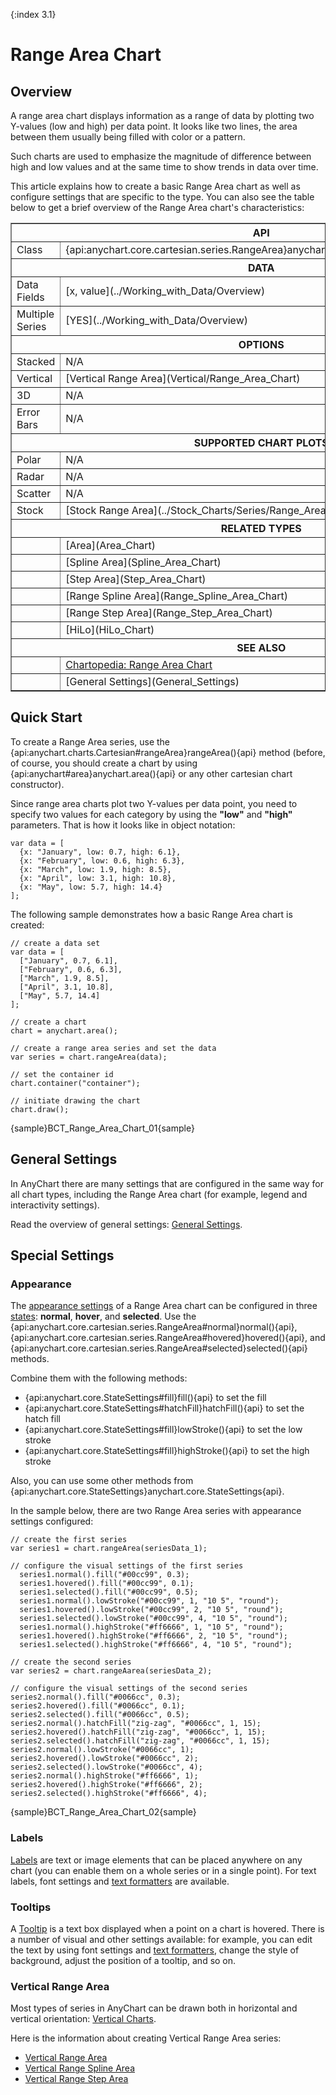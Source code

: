{:index 3.1}
# Range Area Chart

## Overview

A range area chart displays information as a range of data by plotting two Y-values (low and high) per data point. It looks like two lines, the area between them usually being filled with color or a pattern.

Such charts are used to emphasize the magnitude of difference between high and low values and at the same time to show trends in data over time.

This article explains how to create a basic Range Area chart as well as configure settings that are specific to the type. You can also see the table below to get a brief overview of the Range Area chart's characteristics:

<table border="1" class="seriesTABLE">
<tr><th colspan=2>API</th></tr>
<tr><td>Class</td><td>{api:anychart.core.cartesian.series.RangeArea}anychart.core.cartesian.series.RangeArea{api}</td></tr>
<tr><th colspan=2>DATA</th></tr>
<tr><td>Data Fields</td><td>[x, value](../Working_with_Data/Overview)</td></tr>
<tr><td>Multiple Series</td><td>[YES](../Working_with_Data/Overview)</td></tr>
<tr><th colspan=2>OPTIONS</th></tr>
<tr><td>Stacked</td><td>N/A</td></tr>
<tr><td>Vertical</td><td>[Vertical Range Area](Vertical/Range_Area_Chart)</td></tr>
<tr><td>3D</td><td>N/A</td></tr>
<tr><td>Error Bars</td><td>N/A</td></tr>
<tr><th colspan=2>SUPPORTED CHART PLOTS</th></tr>
<tr><td>Polar</td><td>N/A</td></tr>
<tr><td>Radar</td><td>N/A</td></tr>
<tr><td>Scatter</td><td>N/A</td></tr>
<tr><td>Stock</td><td>[Stock Range Area](../Stock_Charts/Series/Range_Area)</td></tr>
<tr><th colspan=2>RELATED TYPES</th></tr>
<tr><td></td><td>[Area](Area_Chart)</td></tr>
<tr><td></td><td>[Spline Area](Spline_Area_Chart)</td></tr>
<tr><td></td><td>[Step Area](Step_Area_Chart)</td></tr>
<tr><td></td><td>[Range Spline Area](Range_Spline_Area_Chart)</td></tr>
<tr><td></td><td>[Range Step Area](Range_Step_Area_Chart)</td></tr>
<tr><td></td><td>[HiLo](HiLo_Chart)</td></tr>
<tr><th colspan=2>SEE ALSO</th></tr>
<tr><td></td><td><a href="https://www.anychart.com/chartopedia/chart-types/range-area-chart/" target="_blank">Chartopedia: Range Area Chart</a></td></tr>
<tr><td></td><td>[General Settings](General_Settings)</td></tr>
</table>

## Quick Start

To create a Range Area series, use the {api:anychart.charts.Cartesian#rangeArea}rangeArea(){api} method (before, of course, you should create a chart by using {api:anychart#area}anychart.area(){api} or any other cartesian chart constructor).

Since range area charts plot two Y-values per data point, you need to specify two values for each category by using the **"low"** and **"high"** parameters. That is how it looks like in object notation:

```
var data = [
  {x: "January", low: 0.7, high: 6.1},
  {x: "February", low: 0.6, high: 6.3},
  {x: "March", low: 1.9, high: 8.5},
  {x: "April", low: 3.1, high: 10.8},
  {x: "May", low: 5.7, high: 14.4}
];
```

The following sample demonstrates how a basic Range Area chart is created:

```
// create a data set
var data = [
  ["January", 0.7, 6.1],
  ["February", 0.6, 6.3],
  ["March", 1.9, 8.5],
  ["April", 3.1, 10.8],
  ["May", 5.7, 14.4]
];

// create a chart
chart = anychart.area();

// create a range area series and set the data
var series = chart.rangeArea(data);

// set the container id
chart.container("container");

// initiate drawing the chart
chart.draw();
```

{sample}BCT\_Range\_Area\_Chart\_01{sample}

## General Settings

In AnyChart there are many settings that are configured in the same way for all chart types, including the Range Area chart (for example, legend and interactivity settings).

Read the overview of general settings: [General Settings](General_Settings).

## Special Settings

### Appearance

The [appearance settings](../Appearance_Settings) of a Range Area chart can be configured in three [states](../Common_Settings/Interactivity/States): **normal**, **hover**, and **selected**. Use the {api:anychart.core.cartesian.series.RangeArea#normal}normal(){api}, {api:anychart.core.cartesian.series.RangeArea#hovered}hovered(){api}, and {api:anychart.core.cartesian.series.RangeArea#selected}selected(){api} methods.

Combine them with the following methods:

* {api:anychart.core.StateSettings#fill}fill(){api} to set the fill
* {api:anychart.core.StateSettings#hatchFill}hatchFill(){api} to set the hatch fill
* {api:anychart.core.StateSettings#fill}lowStroke(){api} to set the low stroke
* {api:anychart.core.StateSettings#fill}highStroke(){api} to set the high stroke

Also, you can use some other methods from {api:anychart.core.StateSettings}anychart.core.StateSettings{api}.

In the sample below, there are two Range Area series with appearance settings configured:

```
// create the first series
var series1 = chart.rangeArea(seriesData_1);

// configure the visual settings of the first series
  series1.normal().fill("#00cc99", 0.3);
  series1.hovered().fill("#00cc99", 0.1);
  series1.selected().fill("#00cc99", 0.5);
  series1.normal().lowStroke("#00cc99", 1, "10 5", "round");
  series1.hovered().lowStroke("#00cc99", 2, "10 5", "round");
  series1.selected().lowStroke("#00cc99", 4, "10 5", "round");
  series1.normal().highStroke("#ff6666", 1, "10 5", "round");
  series1.hovered().highStroke("#ff6666", 2, "10 5", "round");
  series1.selected().highStroke("#ff6666", 4, "10 5", "round");

// create the second series
var series2 = chart.rangeAarea(seriesData_2);

// configure the visual settings of the second series
series2.normal().fill("#0066cc", 0.3);
series2.hovered().fill("#0066cc", 0.1);
series2.selected().fill("#0066cc", 0.5);
series2.normal().hatchFill("zig-zag", "#0066cc", 1, 15);
series2.hovered().hatchFill("zig-zag", "#0066cc", 1, 15);
series2.selected().hatchFill("zig-zag", "#0066cc", 1, 15);
series2.normal().lowStroke("#0066cc", 1);
series2.hovered().lowStroke("#0066cc", 2);
series2.selected().lowStroke("#0066cc", 4);
series2.normal().highStroke("#ff6666", 1);
series2.hovered().highStroke("#ff6666", 2);
series2.selected().highStroke("#ff6666", 4);
```

{sample}BCT\_Range\_Area\_Chart\_02{sample}

### Labels

[Labels](../Common_Settings/Labels) are text or image elements that can be placed anywhere on any chart (you can enable them on a whole series or in a single point). For text labels, font settings and [text formatters](../Common_Settings/Text_Formatters) are available.

### Tooltips

A [Tooltip](../Common_Settings/Tooltip) is a text box displayed when a point on a chart is hovered. There is a number of visual and other settings available: for example, you can edit the text by using font settings and [text formatters](../Common_Settings/Text_Formatters), change the style of background, adjust the position of a tooltip, and so on.

### Vertical Range Area

Most types of series in AnyChart can be drawn both in horizontal and vertical orientation: [Vertical Charts](Vertical/Overview).

Here is the information about creating Vertical Range Area series:

* [Vertical Range Area](Vertical/Range_Area_Chart)
* [Vertical Range Spline Area](Vertical/Range_Spline_Area_Chart)
* [Vertical Range Step Area](Vertical/Range_Step_Area_Chart)